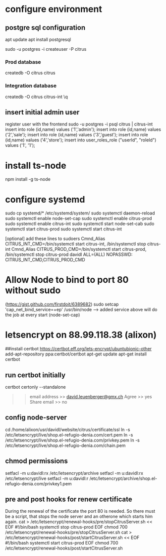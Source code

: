 # configure environment
## postgre sql configuration
apt update
apt install postgresql

sudo -u postgres -i
createuser -P citrus

### Prod database
createdb -O citrus citrus

### Integration database
createdb -O citrus citrus-int
\q

## insert initial admin user
register user with the frontend
sudo -u postgres -i
psql citrus | citrus-int
insert into role (id,name) values ('1','admin');
insert into role (id,name) values ('2','sale');
insert into role (id,name) values ('3','guest');
insert into role (id,name) values ('4','store');
insert into user_roles_role ("userId", "roleId") values ('1', '1');

# install ts-node
npm install -g ts-node
# configure systemd
sudo cp systemd/* /etc/systemd/system/
sudo systemctl daemon-reload
sudo systemctl enable node-set-cap
sudo systemctl enable citrus-prod
sudo systemctl enable citrus-int
sudo systemctl start node-set-cab
sudo systemctl start citrus-prod
sudo systemctl start citrus-int

[optional] add these lines to sudoers
Cmnd_Alias CITRUS_INT_CMD=/bin/systemctl start citrus-int, /bin/systemctl stop citrus-int
Cmnd_Alias CITRUS_PROD_CMD=/bin/systemctl start citrus-prod, /bin/systemctl stop citrus-prod
davidl ALL=(ALL) NOPASSWD: CITRUS_INT_CMD,CITRUS_PROD_CMD

# Allow Node to bind to port 80 without sudo
(https://gist.github.com/firstdoit/6389682)
sudo setcap 'cap_net_bind_service=+ep' /usr/bin/node
--> added service above will do the job at every start (node-set-cap)

# letsencrypt on 88.99.118.38 (alixon)
##install certbot
https://certbot.eff.org/lets-encrypt/ubuntubionic-other
add-apt-repository ppa:certbot/certbot
apt-get update
apt-get install certbot

## run certbot initially
certbot certonly --standalone
>> email address >> david.leuenberger@gmx.ch
>> Agree >> yes
>> Share email >> no

## config node-server
cd /home/alixon/usr/davidl/website/citrus/certificate/ssl
ln -s /etc/letsencrypt/live/shop.el-refugio-denia.com/cert.pem
ln -s /etc/letsencrypt/live/shop.el-refugio-denia.com/privkey.pem
ln -s /etc/letsencrypt/live/shop.el-refugio-denia.com/chain.pem

## chmod permissions 
setfacl -m u:davidl:rx /etc/letsencrypt/archive
setfacl -m u:davidl:rx /etc/letsencrypt/live
setfacl -m u:davidl:r /etc/letsencrypt/archive/shop.el-refugio-denia.com/privkey1.pem

## pre and post hooks for renew certificate
During the renewal of the certificate the port 80 is needed. So there must be a script, that stops the node server and an otherone which starts him again.
cat > /etc/letsencrypt/renewal-hooks/pre/stopCitrusServer.sh << EOF
#!/bin/bash
systemctl stop citrus-prod
EOF
chmod 700 /etc/letsencrypt/renewal-hooks/pre/stopCitrusServer.sh
cat > /etc/letsencrypt/renewal-hooks/post/startCitrusServer.sh << EOF
#!/bin/bash
systemctl start citrus-prod
EOF
chmod 700 /etc/letsencrypt/renewal-hooks/post/startCitrusServer.sh





